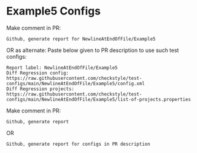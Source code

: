 # Example5 Configs
Make comment in PR:
```
Github, generate report for NewlineAtEndOfFile/Example5
```
OR as alternate:
Paste below given to PR description to use such test configs:
```
Report label: NewlineAtEndOfFile/Example5
Diff Regression config: https://raw.githubusercontent.com/checkstyle/test-configs/main/NewlineAtEndOfFile/Example5/config.xml
Diff Regression projects: https://raw.githubusercontent.com/checkstyle/test-configs/main/NewlineAtEndOfFile/Example5/list-of-projects.properties
```
Make comment in PR:
```
Github, generate report
```
OR
```
Github, generate report for configs in PR description
```
